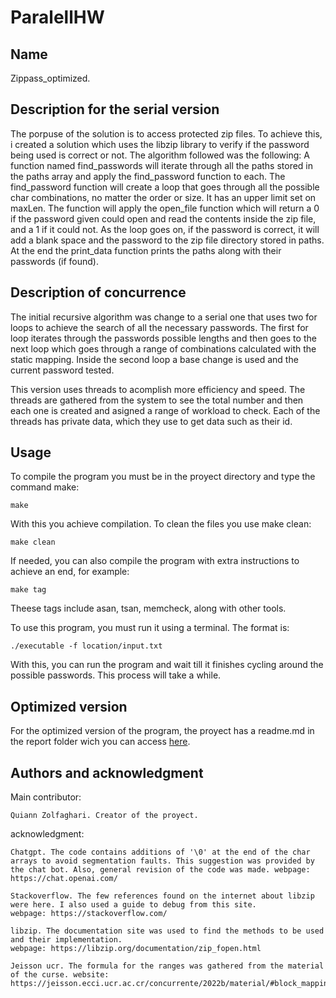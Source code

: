 # ParalellHW



## Name
Zippass_optimized.

## Description for the serial version
The porpuse of the solution is to access protected zip files. To achieve this, i created a solution which uses the libzip library to verify if the password being used is correct or not. The algorithm followed was the following: A function named find_passwords will iterate through all the paths stored in the paths array and apply the find_password function to each. The find_password function will create a loop that goes through all the possible char combinations, no matter the order or size. It has an upper limit set on maxLen. The function will apply the open_file function which will return a 0 if the password given could open and read the contents inside the zip file, and a 1 if it could not. As the loop goes on, if the password is correct, it will add a blank space and the password to the zip file directory stored in paths. At the end the print_data function prints the paths along with their passwords (if found).

## Description of concurrence
The initial recursive algorithm was change to a serial one that uses two for loops to achieve the search of all the necessary passwords. The first for loop iterates through the passwords possible lengths and then goes to the next loop which goes through a range of combinations calculated with the static mapping. Inside the second loop a base change is used and the current password tested.

This version uses threads to acomplish more efficiency and speed. The threads are gathered from the system to see the total number and then each one is created and asigned a range of workload to check. Each of the threads has private data, which they use to get data such as their id. 

## Usage
To compile the program you must be in the proyect directory and type the command make:

    make

With this you achieve compilation. To clean the files you use make clean:

    make clean

If needed, you can also compile the program with extra instructions to achieve an end, for example:

    make tag

Theese tags include asan, tsan, memcheck, along with other tools.

To use this program, you must run it using a terminal. The format is:

    ./executable -f location/input.txt

With this, you can run the program and wait till it finishes cycling around the possible passwords. This process will take a while.

## Optimized version
For the optimized version of the program, the proyect has a readme.md in the report folder wich you can access [here](/homeworks/zippass_optimized/report/readme.md).

## Authors and acknowledgment
Main contributor:

    Quiann Zolfaghari. Creator of the proyect.

acknowledgment:

    Chatgpt. The code contains additions of '\0' at the end of the char arrays to avoid segmentation faults. This suggestion was provided by
    the chat bot. Also, general revision of the code was made. webpage: https://chat.openai.com/

    Stackoverflow. The few references found on the internet about libzip were here. I also used a guide to debug from this site.
    webpage: https://stackoverflow.com/

    libzip. The documentation site was used to find the methods to be used and their implementation.
    webpage: https://libzip.org/documentation/zip_fopen.html

    Jeisson ucr. The formula for the ranges was gathered from the material of the curse. website: https://jeisson.ecci.ucr.ac.cr/concurrente/2022b/material/#block_mapping

    